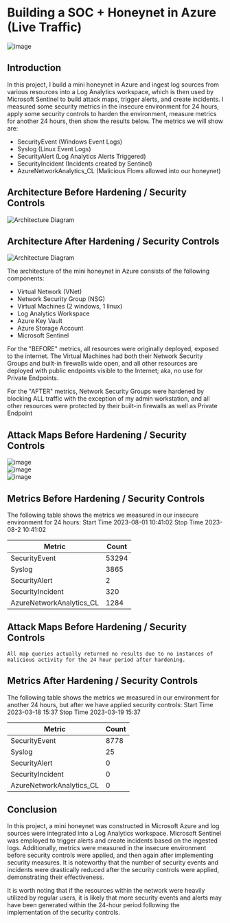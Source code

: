 # Building a SOC + Honeynet in Azure (Live Traffic)
![image](https://github.com/parkerb123/Azure-SOC/assets/61724014/161a056c-f137-4372-99b0-7d7a211644b5)




## Introduction

In this project, I build a mini honeynet in Azure and ingest log sources from various resources into a Log Analytics workspace, which is then used by Microsoft Sentinel to build attack maps, trigger alerts, and create incidents. I measured some security metrics in the insecure environment for 24 hours, apply some security controls to harden the environment, measure metrics for another 24 hours, then show the results below. The metrics we will show are:

- SecurityEvent (Windows Event Logs)
- Syslog (Linux Event Logs)
- SecurityAlert (Log Analytics Alerts Triggered)
- SecurityIncident (Incidents created by Sentinel)
- AzureNetworkAnalytics_CL (Malicious Flows allowed into our honeynet)

## Architecture Before Hardening / Security Controls
![Architecture Diagram](https://i.imgur.com/aBDwnKb.jpg)

## Architecture After Hardening / Security Controls
![Architecture Diagram](https://i.imgur.com/YQNa9Pp.jpg)

The architecture of the mini honeynet in Azure consists of the following components:

- Virtual Network (VNet)
- Network Security Group (NSG)
- Virtual Machines (2 windows, 1 linux)
- Log Analytics Workspace
- Azure Key Vault
- Azure Storage Account
- Microsoft Sentinel

For the "BEFORE" metrics, all resources were originally deployed, exposed to the internet. The Virtual Machines had both their Network Security Groups and built-in firewalls wide open, and all other resources are deployed with public endpoints visible to the Internet; aka, no use for Private Endpoints.

For the "AFTER" metrics, Network Security Groups were hardened by blocking ALL traffic with the exception of my admin workstation, and all other resources were protected by their built-in firewalls as well as Private Endpoint

## Attack Maps Before Hardening / Security Controls
![image](https://github.com/parkerb123/Azure-SOC/assets/61724014/32c97ea8-c2fc-42b3-9064-3d2d8077d366)
<br>
![image](https://github.com/parkerb123/Azure-SOC/assets/61724014/034351c6-e830-4ac4-8e8f-0608c3e07467)
<br>
![image](https://github.com/parkerb123/Azure-SOC/assets/61724014/1465de7c-5dc9-408e-981c-0332c8fe74d4)
<br>

## Metrics Before Hardening / Security Controls

The following table shows the metrics we measured in our insecure environment for 24 hours:
Start Time 2023-08-01 10:41:02
Stop Time 2023-08-2 10:41:02

| Metric                   | Count
| ------------------------ | -----
| SecurityEvent            | 53294
| Syslog                   | 3865
| SecurityAlert            | 2
| SecurityIncident         | 320
| AzureNetworkAnalytics_CL | 1284

## Attack Maps Before Hardening / Security Controls

```All map queries actually returned no results due to no instances of malicious activity for the 24 hour period after hardening.```

## Metrics After Hardening / Security Controls

The following table shows the metrics we measured in our environment for another 24 hours, but after we have applied security controls:
Start Time 2023-03-18 15:37
Stop Time	2023-03-19 15:37

| Metric                   | Count
| ------------------------ | -----
| SecurityEvent            | 8778
| Syslog                   | 25
| SecurityAlert            | 0
| SecurityIncident         | 0
| AzureNetworkAnalytics_CL | 0

## Conclusion

In this project, a mini honeynet was constructed in Microsoft Azure and log sources were integrated into a Log Analytics workspace. Microsoft Sentinel was employed to trigger alerts and create incidents based on the ingested logs. Additionally, metrics were measured in the insecure environment before security controls were applied, and then again after implementing security measures. It is noteworthy that the number of security events and incidents were drastically reduced after the security controls were applied, demonstrating their effectiveness.

It is worth noting that if the resources within the network were heavily utilized by regular users, it is likely that more security events and alerts may have been generated within the 24-hour period following the implementation of the security controls.

